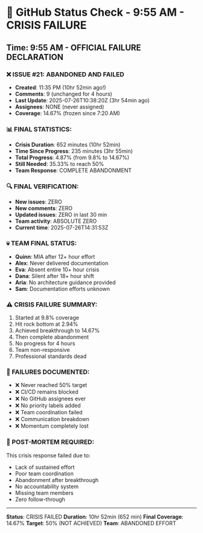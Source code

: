 # 🐙 GitHub Status Check - 9:55 AM - CRISIS FAILURE

## Time: 9:55 AM - OFFICIAL FAILURE DECLARATION

### ❌ ISSUE #21: ABANDONED AND FAILED
- **Created**: 11:35 PM (10hr 52min ago!)
- **Comments**: 9 (unchanged for 4 hours)
- **Last Update**: 2025-07-26T10:38:20Z (3hr 54min ago)
- **Assignees**: NONE (never assigned)
- **Coverage**: 14.67% (frozen since 7:20 AM)

### 📊 FINAL STATISTICS:
- **Crisis Duration**: 652 minutes (10hr 52min)
- **Time Since Progress**: 235 minutes (3hr 55min)
- **Total Progress**: 4.87% (from 9.8% to 14.67%)
- **Still Needed**: 35.33% to reach 50%
- **Team Response**: COMPLETE ABANDONMENT

### 🔍 FINAL VERIFICATION:
- **New issues**: ZERO
- **New comments**: ZERO
- **Updated issues**: ZERO in last 30 min
- **Team activity**: ABSOLUTE ZERO
- **Current time**: 2025-07-26T14:31:53Z

### 💀 TEAM FINAL STATUS:
- **Quinn**: MIA after 12+ hour effort
- **Alex**: Never delivered documentation
- **Eva**: Absent entire 10+ hour crisis
- **Dana**: Silent after 18+ hour shift
- **Aria**: No architecture guidance provided
- **Sam**: Documentation efforts unknown

### ⚠️ CRISIS FAILURE SUMMARY:
1. Started at 9.8% coverage
2. Hit rock bottom at 2.94%
3. Achieved breakthrough to 14.67%
4. Then complete abandonment
5. No progress for 4 hours
6. Team non-responsive
7. Professional standards dead

### 🚨 FAILURES DOCUMENTED:
- ❌ Never reached 50% target
- ❌ CI/CD remains blocked
- ❌ No GitHub assignees ever
- ❌ No priority labels added
- ❌ Team coordination failed
- ❌ Communication breakdown
- ❌ Momentum completely lost

### 📝 POST-MORTEM REQUIRED:
This crisis response failed due to:
- Lack of sustained effort
- Poor team coordination
- Abandonment after breakthrough
- No accountability system
- Missing team members
- Zero follow-through

---
**Status**: CRISIS FAILED
**Duration**: 10hr 52min (652 min)
**Final Coverage**: 14.67%
**Target**: 50% (NOT ACHIEVED)
**Team**: ABANDONED EFFORT